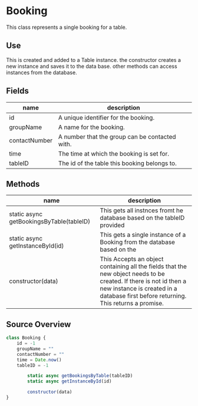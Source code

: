 # Booking

This class represents a single booking for a table.

## Use

This is created and added to a Table instance. the constructor creates a new instance and saves it to the data base. other methods can access instances from the database.

## Fields

| name          | description                                    |
| ------------- | ---------------------------------------------- |
| id            | A unique identifier for the booking.           |
| groupName     | A name for the booking.                        |
| contactNumber | A number that the group can be contacted with. |
| time          | The time at which the booking is set for.      |
| tableID       | The id of the table this booking belongs to.   |

## Methods

| name                                     | description                                                  |
| ---------------------------------------- | ------------------------------------------------------------ |
| static async getBookingsByTable(tableID) | This gets all instnces fromt he database based on the tableID provided |
| static async getInstanceById(id)         | This gets a single instance of a Booking from the database based on the |
| constructor(data)                        | This Accepts an object containing all the fields that the new object needs to be created. If there is not id then a new instance is created in a database first before returning. This returns a promise. |

## Source Overview

``` javascript
class Booking {
    id = -1
    groupName = ""
    contactNumber = ""
    time = Date.now()
    tableID = -1

		static async getBookingsByTable(tableID)
		static async getInstanceById(id)

		constructor(data)
}
```
